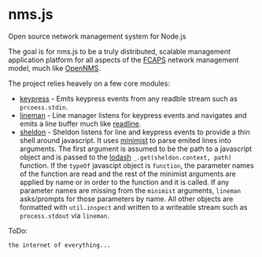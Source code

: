 # nms.js 
Open source network management system for Node.js

The goal is for nms.js to be a truly distributed, scalable management application platform for all aspects of the [FCAPS](https://en.wikipedia.org/wiki/FCAPS) network management model, much like [OpenNMS](http://www.opennms.org).

The project relies heavely on a few core modules:



+ [keypress](https://github.com/TooTallNate/keypress) - Emits keypress events from any readble stream such as `prcoess.stdin`.
+ [lineman](https://github.com/PrimeEuler/nms.js/blob/master/lib/sheldon/lib/lineman.js) - Line manager listens for keypress events and navigates and emits a line buffer much like [readline](https://github.com/nodejs/node/blob/master/lib/readline.js).
+ [sheldon](https://github.com/PrimeEuler/nms.js/tree/master/lib/sheldon) - Sheldon listens for line and keypress events to provide a thin shell around javascript. It uses [minimist](https://github.com/substack/minimist) to parse emited lines into arguments. The first argument is assumed to be the path to a javascript object and is passed to the [lodash](https://github.com/lodash/lodash) `_.get(sheldon.context, path)` function. If the `typeOf` javascipt object is `function`,  the parameter names of the function are read and the rest of the minimist arguments are applied by name or in order to the function and it is called. If any parameter names are missing from the `minimist` arguments, `lineman` asks/prompts for those parameters by name.  All other objects are formatted with `util.inspect` and written to a writeable stream such as `process.stdout` via `lineman`.

ToDo:
```bash
the internet of everything...
